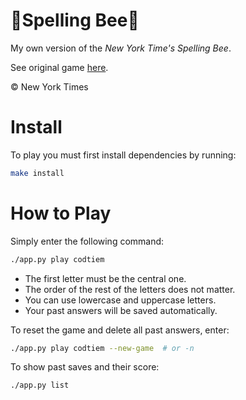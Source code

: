 # 🐝Spelling Bee🐝
My own version of the *New York Time's Spelling Bee*.

See original game [here](https://www.nytimes.com/puzzles/spelling-bee).

© New York Times

# Install
To play you must first install dependencies by running:
```sh
make install
```

# How to Play
Simply enter the following command:
```sh
./app.py play codtiem
```
* The first letter must be the central one.
* The order of the rest of the letters does not matter.
* You can use lowercase and uppercase letters.
* Your past answers will be saved automatically.

To reset the game and delete all past answers, enter:
```sh
./app.py play codtiem --new-game  # or -n
```

To show past saves and their score:
```bash
./app.py list
```
